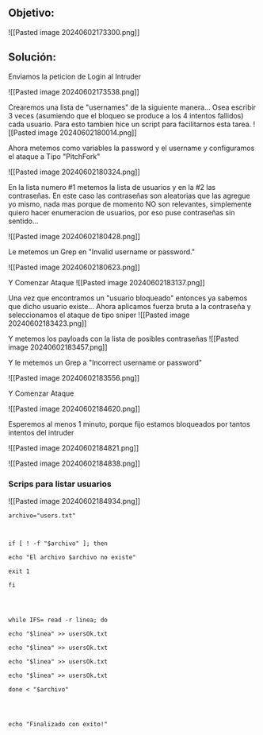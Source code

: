 
## Objetivo:

![[Pasted image 20240602173300.png]]

## Solución:

Enviamos la peticion de Login al Intruder

![[Pasted image 20240602173538.png]]

Crearemos una lista de "usernames" de la siguiente manera... Osea escribir 3 veces (asumiendo que el bloqueo se produce a los 4 intentos fallidos) cada usuario. Para esto tambien hice un script para facilitarnos esta tarea.
![[Pasted image 20240602180014.png]]

Ahora metemos como variables la password y el username y configuramos el ataque a Tipo "PitchFork"

![[Pasted image 20240602180324.png]]


En la lista numero #1 metemos la lista de usuarios y en la #2 las contraseñas. En este caso las contraseñas son aleatorias que las agregue yo mismo, nada mas porque de momento NO son relevantes, simplemente quiero hacer enumeracion de usuarios, por eso puse contraseñas sin sentido...

![[Pasted image 20240602180428.png]]

Le metemos un Grep en "Invalid username or password."

![[Pasted image 20240602180623.png]]


Y Comenzar Ataque
![[Pasted image 20240602183137.png]]

Una vez que encontramos un "usuario bloqueado" entonces ya sabemos que dicho usuario existe... Ahora aplicamos fuerza bruta a la contraseña y seleccionamos el ataque de tipo sniper
![[Pasted image 20240602183423.png]]

Y metemos los payloads con la lista de posibles contraseñas
![[Pasted image 20240602183457.png]]

Y le metemos un Grep a "Incorrect username or password"

![[Pasted image 20240602183556.png]]

Y Comenzar Ataque

![[Pasted image 20240602184620.png]]


Esperemos al menos 1 minuto, porque fijo estamos bloqueados por tantos intentos del intruder

![[Pasted image 20240602184821.png]]

![[Pasted image 20240602184838.png]]



### Scrips para listar usuarios
![[Pasted image 20240602184934.png]]

```
archivo="users.txt"

  

if [ ! -f "$archivo" ]; then

echo "El archivo $archivo no existe"

exit 1

fi

  
  

while IFS= read -r linea; do

echo "$linea" >> usersOk.txt

echo "$linea" >> usersOk.txt

echo "$linea" >> usersOk.txt

echo "$linea" >> usersOk.txt

done < "$archivo"

  
  

echo "Finalizado con exito!"
```

